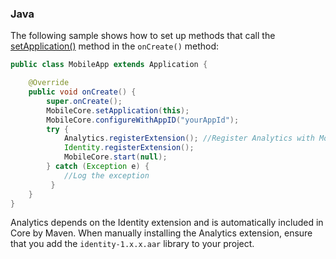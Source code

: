 ### Java

The following sample shows how to set up methods that call the [setApplication()](https://aep-sdks.gitbook.io/docs/using-mobile-extensions/mobile-core/mobile-core-api-reference#setapplication) method in the `onCreate()` method:

```java
public class MobileApp extends Application {

    @Override
    public void onCreate() {
        super.onCreate();
        MobileCore.setApplication(this);
        MobileCore.configureWithAppID("yourAppId");
        try {
            Analytics.registerExtension(); //Register Analytics with Mobile Core
            Identity.registerExtension();
            MobileCore.start(null);
        } catch (Exception e) {
            //Log the exception
         }
    }
}
```

<InlineAlert variant="info" slots="text"/>

Analytics depends on the Identity extension and is automatically included in Core by Maven. When manually installing the Analytics extension, ensure that you add the `identity-1.x.x.aar` library to your project.